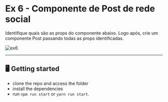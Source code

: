 # Ex 6 - Componente de Post de rede social

Identifique quais são as props do componente abaixo. Logo após, crie um componente Post passando todas as props identificadas. 

![ex6](https://user-images.githubusercontent.com/90939371/156430580-be75e688-1650-4a63-913c-b9d33c91b910.png)

______

## 🖥️ Getting started

- clone the repo and access the folder
- install the dependencies
- run `npm run start` or `yarn run start`.

